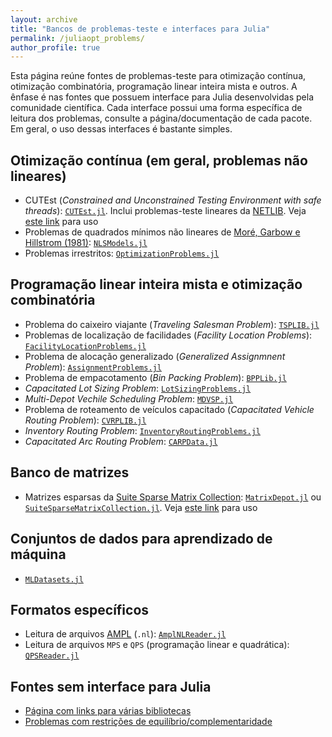 ```yaml
---
layout: archive
title: "Bancos de problemas-teste e interfaces para Julia"
permalink: /juliaopt_problems/
author_profile: true
---
```


Esta página reúne fontes de problemas-teste para otimização contínua, otimização combinatória, programação linear inteira mista e outros. A ênfase é nas fontes que possuem interface para Julia desenvolvidas pela comunidade científica. Cada interface possui uma forma específica de leitura dos problemas, consulte a página/documentação de cada pacote. Em geral, o uso dessas interfaces é bastante simples.


## Otimização contínua (em geral, problemas não lineares)

- CUTEst (*Constrained and Unconstrained Testing Environment with safe threads*): [`CUTEst.jl`](https://github.com/JuliaSmoothOptimizers/CUTEst.jl). Inclui problemas-teste lineares da [NETLIB](https://www.netlib.org/). Veja [este link](/juliaopt_ex8/) para uso
- Problemas de quadrados mínimos não lineares de [Moré, Garbow e Hillstrom (1981)](https://doi.org/10.1145/355934.355936): [`NLSModels.jl`](https://github.com/JuliaSmoothOptimizers/NLSProblems.jl)
- Problemas irrestritos: [`OptimizationProblems.jl`](https://github.com/JuliaSmoothOptimizers/OptimizationProblems.jl)


## Programação linear inteira mista e otimização combinatória

- Problema do caixeiro viajante (*Traveling Salesman Problem*): [`TSPLIB.jl`](https://github.com/matago/TSPLIB.jl)
- Problemas de localização de facilidades (*Facility Location Problems*): [`FacilityLocationProblems.jl`](https://github.com/rafaelmartinelli/FacilityLocationProblems.jl)
- Problema de alocação generalizado (*Generalized Assignmnent Problem*): [`AssignmentProblems.jl`](https://github.com/rafaelmartinelli/AssignmentProblems.jl)
- Problema de empacotamento (*Bin Packing Problem*): [`BPPLib.jl`](https://github.com/rafaelmartinelli/BPPLib.jl)
- *Capacitated Lot Sizing Problem*: [`LotSizingProblems.jl`](https://github.com/rafaelmartinelli/LotSizingProblems.jl)
- *Multi-Depot Vechile Scheduling Problem*: [`MDVSP.jl`](https://github.com/rafaelmartinelli/MDVSP.jl)
- Problema de roteamento de veículos capacitado (*Capacitated Vehicle Routing Problem*): [`CVRPLIB.jl`](https://github.com/chkwon/CVRPLIB.jl)
- *Inventory Routing Problem*: [`InventoryRoutingProblems.jl`](https://github.com/rafaelmartinelli/InventoryRoutingProblems.jl)
- *Capacitated Arc Routing Problem*: [`CARPData.jl`](https://github.com/rafaelmartinelli/CARPData.jl)

## Banco de matrizes

- Matrizes esparsas da [Suite Sparse Matrix Collection](https://sparse.tamu.edu/): [`MatrixDepot.jl`](https://github.com/JuliaMatrices/MatrixDepot.jl) ou [`SuiteSparseMatrixCollection.jl`](https://github.com/JuliaSmoothOptimizers/SuiteSparseMatrixCollection.jl). Veja [este link](/juliaopt_ex8/) para uso


## Conjuntos de dados para aprendizado de máquina

- [`MLDatasets.jl`](https://github.com/JuliaML/MLDatasets.jl)


## Formatos específicos

- Leitura de arquivos [AMPL](https://ampl.com/) (`.nl`): [`AmplNLReader.jl`](https://github.com/JuliaSmoothOptimizers/AmplNLReader.jl)
- Leitura de arquivos `MPS` e `QPS` (programação linear e quadrática): [`QPSReader.jl`](https://github.com/JuliaSmoothOptimizers/QPSReader.jl)


## Fontes sem interface para Julia

- [Página com links para várias bibliotecas](http://people.brunel.ac.uk/~mastjjb/jeb/info.html)
- [Problemas com restrições de equilíbrio/complementaridade](https://wiki.mcs.anl.gov/leyffer/index.php/MacMPEC)
